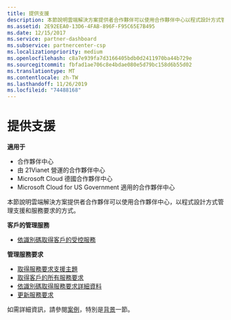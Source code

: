 ```yaml
---
title: 提供支援
description: 本節說明雲端解決方案提供者合作夥伴可以使用合作夥伴中心以程式設計方式管理支援和服務要求的方式。
ms.assetid: 2E92EEA0-13D6-4FAB-896F-F95C65E7B495
ms.date: 12/15/2017
ms.service: partner-dashboard
ms.subservice: partnercenter-csp
ms.localizationpriority: medium
ms.openlocfilehash: c8a7e939fa7d3166405bdb0d2411970ba44b729e
ms.sourcegitcommit: fbfad1ae706c8e4bdae080e5d79bc158d6b55d02
ms.translationtype: MT
ms.contentlocale: zh-TW
ms.lasthandoff: 11/26/2019
ms.locfileid: "74488168"
---
```

# <a name="provide-support"></a>提供支援


**適用于**

- 合作夥伴中心
- 由 21Vianet 營運的合作夥伴中心
- Microsoft Cloud 德國合作夥伴中心
- Microsoft Cloud for US Government 適用的合作夥伴中心

本節說明雲端解決方案提供者合作夥伴可以使用合作夥伴中心，以程式設計方式管理支援和服務要求的方式。

**客戶的管理服務**

- [依識別碼取得客戶的受控服務](get-the-managed-services-for-a-customer-by-id.md)

**管理服務要求**

- [取得服務要求支援主題](get-service-request-support-topics--pending-.md)
- [取得客戶的所有服務要求](get-all-service-requests-for-a-customer.md)
- [依識別碼取得服務要求詳細資料](get-service-request-details-by-id.md)
- [更新服務要求](update-a-service-request.md)

如需詳細資訊，請參閱[案例](scenarios.md)，特別是[背景](scenarios.md#background)一節。

 

 




